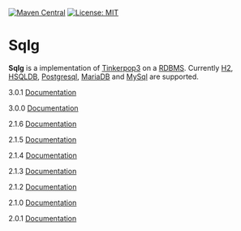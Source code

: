 
[![Maven Central](http://img.shields.io/maven-central/v/org.umlg/sqlg)](https://search.maven.org/search?q=g:org.umlg%20AND%20a:sqlg)
[![License: MIT](https://img.shields.io/badge/License-MIT-yellow.svg)](https://opensource.org/licenses/MIT)

Sqlg
====

**Sqlg** is a implementation of [Tinkerpop3](https://github.com/apache/incubator-tinkerpop) on a [RDBMS](http://en.wikipedia.org/wiki/Relational_database_management_system).
Currently [H2](http://h2database.com/), [HSQLDB](http://hsqldb.org/), [Postgresql](http://www.postgresql.org/),
[MariaDB](https://mariadb.org/) and [MySql](https://www.mysql.com/) are supported.

3.0.1 [Documentation](http://sqlg.org/docs/3.0.1)

3.0.0 [Documentation](http://sqlg.org/docs/3.0.0)

2.1.6 [Documentation](http://sqlg.org/docs/2.1.6)

2.1.5 [Documentation](http://sqlg.org/docs/2.1.5)

2.1.4 [Documentation](http://sqlg.org/docs/2.1.4)

2.1.3 [Documentation](http://sqlg.org/docs/2.1.3)

2.1.2 [Documentation](http://sqlg.org/docs/2.1.2)

2.1.0 [Documentation](http://sqlg.org/docs/2.1.0)

2.0.1 [Documentation](http://sqlg.org/docs/2.0.1)